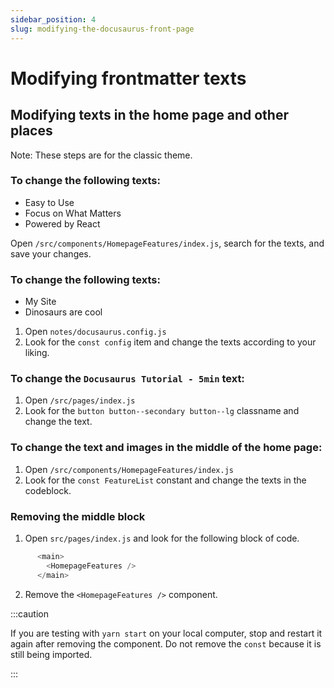 ```yaml
---
sidebar_position: 4
slug: modifying-the-docusaurus-front-page
---
```


# Modifying frontmatter texts

## Modifying texts in the home page and other places

Note: These steps are for the classic theme.

### To change the following texts:
- Easy to Use
- Focus on What Matters
- Powered by React

Open `/src/components/HomepageFeatures/index.js`, search for the texts, and save your changes.

### To change the following texts:
- My Site
- Dinosaurs are cool

1. Open `notes/docusaurus.config.js`
2. Look for the `const config` item and change the texts according to your liking.

### To change the `Docusaurus Tutorial - 5min` text:
1. Open `/src/pages/index.js` 
2. Look for the `button button--secondary button--lg` classname and change the text.

### To change the text and images in the middle of the home page:
1. Open `/src/components/HomepageFeatures/index.js` 
2. Look for the `const FeatureList` constant and change the texts in the codeblock.

### Removing the middle block
1. Open `src/pages/index.js` and look for the following block of code.

```js
      <main>
        <HomepageFeatures />
      </main>
```

2. Remove the `<HomepageFeatures />` component.


:::caution

If you are testing with `yarn start` on your local computer, stop and restart it again after removing the component. Do not remove the `const` because it is still being imported.

:::